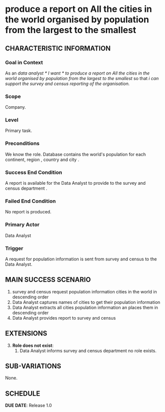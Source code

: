 #  produce a report on All the cities in the world organised by population from the largest to the smallest 

## CHARACTERISTIC INFORMATION

### Goal in Context

As an *data analyst * I want * to produce a report on All the cities in the world organised by population from the largest to the smallest* so that *i can support the survey and census reporting of the organisation.*

### Scope

Company.

### Level

Primary task.

### Preconditions

We know the role.  Database contains the world's population for each continent, region , country and city .

### Success End Condition

A report is available for the Data Analyst to provide to the survey and census department  .

### Failed End Condition

No report is produced.

### Primary Actor

Data Analyst

### Trigger

A request for population information is sent from survey and census to the Data Analyst.

## MAIN SUCCESS SCENARIO

1. survey and census request population information cities in the world in descending order 
2. Data Analyst captures names of cities to get their population information
3. Data Analyst  extracts all cities population information an places them in  descending order 
4. Data Analyst provides report to survey and census 

## EXTENSIONS

3. **Role does not exist**:
    1. Data Analyst informs survey and census department no role exists.

## SUB-VARIATIONS

None.

## SCHEDULE

**DUE DATE**: Release 1.0
